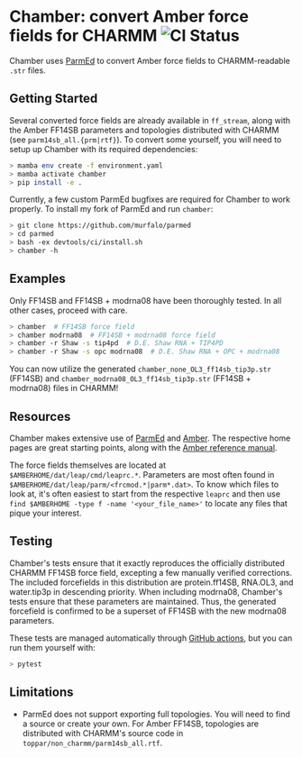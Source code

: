 # Chamber: convert Amber force fields for CHARMM ![CI Status](https://github.com/murfalo/chamber/actions/workflows/ci.yaml/badge.svg)

Chamber uses [ParmEd](https://github.com/parmed/parmed) to convert Amber force fields to CHARMM-readable `.str` files.

## Getting Started

Several converted force fields are already available in `ff_stream`, along with the Amber FF14SB parameters and topologies distributed with CHARMM (see `parm14sb_all.{prm|rtf}`).  To convert some yourself, you will need to setup up Chamber with its required dependencies:

```bash
> mamba env create -f environment.yaml
> mamba activate chamber
> pip install -e .
```

Currently, a few custom ParmEd bugfixes are required for Chamber to work properly.  To install my fork of ParmEd and run `chamber`:

```bash
> git clone https://github.com/murfalo/parmed
> cd parmed
> bash -ex devtools/ci/install.sh
> chamber -h
```

## Examples

Only FF14SB and FF14SB + modrna08 have been thoroughly tested.  In all other cases, proceed with care.

```bash
> chamber  # FF14SB force field
> chamber modrna08  # FF14SB + modrna08 force field
> chamber -r Shaw -s tip4pd  # D.E. Shaw RNA + TIP4PD
> chamber -r Shaw -s opc modrna08  # D.E. Shaw RNA + OPC + modrna08
```

You can now utilize the generated `chamber_none_OL3_ff14sb_tip3p.str` (FF14SB) and `chamber_modrna08_OL3_ff14sb_tip3p.str` (FF14SB + modrna08) files in CHARMM!

## Resources

Chamber makes extensive use of [ParmEd](https://github.com/parmed/parmed) and [Amber](https://ambermd.org/index.php).  The respective home pages are great starting points, along with the [Amber reference manual](https://ambermd.org/doc12/Amber23.pdf).

The force fields themselves are located at `$AMBERHOME/dat/leap/cmd/leaprc.*`.  Parameters are most often found in `$AMBERHOME/dat/leap/parm/<frcmod.*|parm*.dat>`.  To know which files to look at, it's often easiest to start from the respective `leaprc` and then use `find $AMBERHOME -type f -name '<your_file_name>'` to locate any files that pique your interest.

## Testing

Chamber's tests ensure that it exactly reproduces the officially distributed CHARMM FF14SB force field, excepting a few manually verified corrections.  The included forcefields in this distribution are protein.ff14SB, RNA.OL3, and water.tip3p in descending priority.  When including modrna08, Chamber's tests ensure that these parameters are maintained.  Thus, the generated forcefield is confirmed to be a superset of FF14SB with the new modrna08 parameters.

These tests are managed automatically through [GitHub actions](https://github.com/murfalo/chamber/actions/), but you can run them yourself with:

```bash
> pytest
```

## Limitations

- ParmEd does not support exporting full topologies.  You will need to find a source or create your own.  For Amber FF14SB, topologies are distributed with CHARMM's source code in `toppar/non_charmm/parm14sb_all.rtf`.

